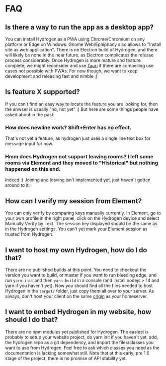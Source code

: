 # FAQ

## Is there a way to run the app as a desktop app?

You can install Hydrogen as a PWA using Chrome/Chromium on any platform or Edge on Windows. Gnome Web/Ephiphany also allows to "Install site as web application". There is no Electron build of Hydrogen, and there will likely be none in the near future, as Electron complicates the release process considerably. Once Hydrogen is more mature and feature complete, we might reconsider and use [Tauri](https://tauri.studio) if there are compelling use cases not possible with PWAs. For now though, we want to keep development and releasing fast and nimble ;)

## Is feature X supported?

If you can't find an easy way to locate the feature you are looking for, then the anwser is usually "no, not yet" :) But here are some things people have asked about in the past:

### How does newline work? Shift+Enter has no effect.

That's not yet a feature, as hydrogen just uses a single line text box for message input for now.

### Hmm does Hydrogen not support leaving rooms? I left some rooms via Element and they moved to "Historical" but nothing happened on this end.

Indeed :) [Joining](https://github.com/vector-im/hydrogen-web/issues/28) and [leaving](https://github.com/vector-im/hydrogen-web/issues/147) isn't implemented yet, just haven't gotten around to it.

## How can I verify my session from Element?

You can only verify by comparing keys manually currently. In Element, go to your own profile in the right panel, click on the Hydrogen device and select Manually Verify by Text. The session key displayed should be the same as in the Hydrogen settings. You can't yet mark your Element session as trusted from Hydrogen.

## I want to host my own Hydrogen, how do I do that?

There are no published builds at this point. You need to checkout the version you want to build, or master if you want to run bleeding edge, and run `yarn init` and then `yarn build` in a console (and install nodejs > 14 and yarn if you haven't yet). Now you should find all the files needed to host Hydrogen in the `target/` folder, just copy them all over to your server. As always, don't host your client on the same [origin](https://web.dev/same-origin-policy/#what's-considered-same-origin) as your homeserver.

## I want to embed Hydrogen in my website, how should I do that?

There are no npm modules yet published for Hydrogen. The easiest is probably to setup your website project, do yarn init if you haven't yet, add, the hydrogen repo as a git dependency, and import the files/classes you want to use from Hydrogen. Feel free to ask which classes you need as the documentation is lacking somewhat still. Note that at this early, pre 1.0 stage of the project, there is no promise of API stability yet.
